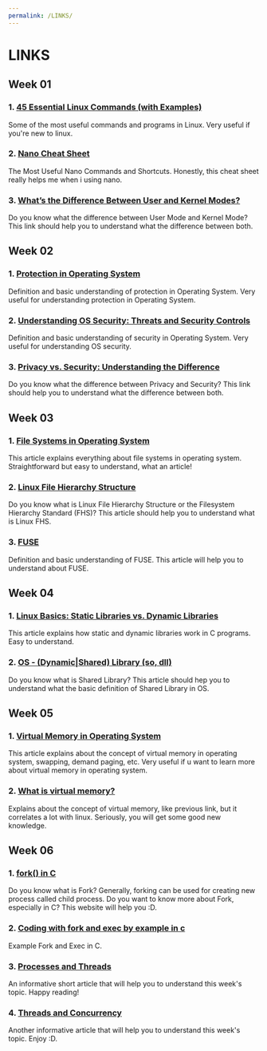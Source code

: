 ```yaml
---
permalink: /LINKS/
---
```


# LINKS

## Week 01
### 1. [45 Essential Linux Commands (with Examples)](https://www.tutorialworks.com/linux-commands/)
Some of the most useful commands and programs in Linux. Very useful if you're new to linux.
### 2. [Nano Cheat Sheet](http://www.cheat-sheets.org/saved-copy/Nano_Cheat_Sheet.pdf)
The Most Useful Nano Commands and Shortcuts. Honestly, this cheat sheet really helps me when i using nano.
### 3. [What’s the Difference Between User and Kernel Modes?](https://www.baeldung.com/cs/user-kernel-modes)
Do you know what the difference between User Mode and Kernel Mode? This link should help you to understand what the difference between both.

## Week 02
### 1. [Protection in Operating System](https://www.javatpoint.com/protection-in-operating-system)
Definition and basic understanding of protection in Operating System. Very useful for understanding protection in Operating System.
### 2. [Understanding OS Security: Threats and Security Controls](https://www.hysolate.com/learn/sandboxing/understanding-os-security-threats-and-security-controls/)
Definition and basic understanding of security in Operating System. Very useful for understanding OS security.
### 3. [Privacy vs. Security: Understanding the Difference](https://www.auditboard.com/blog/privacy-vs-security/#:~:text=Privacy%20typically%20refers%20to%20the,%2C%20leak%2C%20or%20cyber%20attack.)
Do you know what the difference between Privacy and Security? This link should help you to understand what the difference between both.

## Week 03
### 1. [File Systems in Operating System](https://www.geeksforgeeks.org/file-systems-in-operating-system/)
This article explains everything about file systems in operating system. Straightforward but easy to understand, what an article!
### 2. [Linux File Hierarchy Structure](https://www.geeksforgeeks.org/linux-file-hierarchy-structure/)
Do you know what is Linux File Hierarchy Structure or the Filesystem Hierarchy Standard (FHS)? This article should help you to understand what is Linux FHS.
### 3. [FUSE](https://www.kernel.org/doc/html/latest/filesystems/fuse.html)
Definition and basic understanding of FUSE. This article will help you to understand about FUSE.

## Week 04
### 1. [Linux Basics: Static Libraries vs. Dynamic Libraries](https://medium.com/swlh/linux-basics-static-libraries-vs-dynamic-libraries-a7bcf8157779)
This article explains how static and dynamic libraries work in C programs. Easy to understand.
### 2. [OS - (Dynamic|Shared) Library (so, dll)](https://datacadamia.com/os/shared_library#:~:text=Shared%20libraries%20are%20libraries%20that,it%20without%20using%20more%20memory.)
Do you know what is Shared Library? This article should hep you to understand what the basic definition of Shared Library in OS.

## Week 05
### 1. [Virtual Memory in Operating System](https://www.geeksforgeeks.org/virtual-memory-in-operating-system/)
This article explains about the concept of virtual memory in operating system, swapping, demand paging, etc. Very useful if u want to learn more about virtual memory in operating system.
### 2. [What is virtual memory?](https://tldp.org/LDP/sag/html/vm-intro.html#:~:text=Linux%20supports%20virtual%20memory%2C%20that,be%20used%20for%20another%20purpose.)
Explains about the concept of virtual memory, like previous link, but it correlates a lot with linux. Seriously, you will get some good new knowledge.

## Week 06
### 1. [fork() in C](https://www.geeksforgeeks.org/fork-system-call/)
Do you know what is Fork? Generally, forking can be used for creating new process called child process. Do you want to know more about Fork, especially in C? This website will help you :D.
### 2. [Coding with fork and exec by example in c](https://linuxhint.com/fork-exec-coding-c/)
Example Fork and Exec in C.
### 3. [Processes and Threads](https://learn.microsoft.com/en-us/windows/win32/procthread/processes-and-threads)
An informative short article that will help you to understand this week's topic. Happy reading!
### 4. [Threads and Concurrency](https://applied-programming.github.io/Operating-Systems-Notes/3-Threads-and-Concurrency/)
Another informative article that will help you to understand this week's topic. Enjoy :D.
